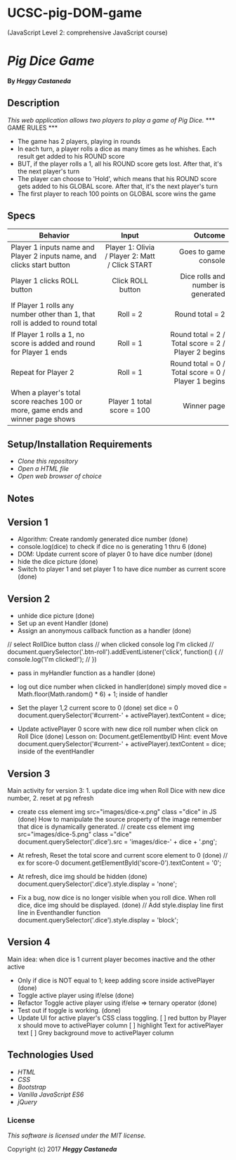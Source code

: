 # UCSC-pig-DOM-game
(JavaScript Level 2: comprehensive JavaScript course)


# _Pig Dice Game_

#### By _Heggy Castaneda_

## Description

_This web application allows two players to play a game of Pig Dice._
*** GAME RULES ***
- The game has 2 players, playing in rounds
- In each turn, a player rolls a dice as many times as he whishes. Each result get added to his ROUND score
- BUT, if the player rolls a 1, all his ROUND score gets lost. After that, it's the next player's turn
- The player can choose to 'Hold', which means that his ROUND score gets added to his GLOBAL score. After that, it's the next player's turn
- The first player to reach 100 points on GLOBAL score wins the game

## Specs
| Behavior        | Input           | Outcome  |
| ------------- |:-------------:| -----:|
| Player 1 inputs name and Player 2 inputs name, and clicks start button | Player 1: Olivia / Player 2: Matt / Click START | Goes to game console |
| Player 1 clicks ROLL button | Click ROLL button | Dice rolls and number is generated
| If Player 1 rolls any number other than 1, that roll is added to round total | Roll = 2 | Round total = 2 |
| If Player 1 rolls a 1, no score is added and round for Player 1 ends | Roll = 1 | Round total = 2 / Total score = 2 / Player 2 begins |
| Repeat for Player 2 | Roll = 1 | Round total = 0 / Total score = 0 / Player 1 begins |
| When a player's total score reaches 100 or more, game ends and winner page shows | Player 1 total score = 100 | Winner page |


## Setup/Installation Requirements

* _Clone this repository_
* _Open a HTML file_
* _Open web browser of choice_

## Notes

## Version 1

- Algorithm: Create randomly generated dice number  (done)
- console.log(dice) to check if dice no is generating 1 thru 6 (done)
- DOM: Update current score of player 0 to have dice number (done)
- hide the dice picture (done)
- Switch to player 1 and set player 1 to have dice number as current score (done)

## Version 2
- unhide dice picture (done)
- Set up an event Handler (done)
- Assign an anonymous callback function as a handler (done)

// select RollDice button class
// when clicked console log I'm clicked
// document.querySelector('.btn-roll').addEventListener('click', function() {
//   console.log('I\'m clicked!');
// })

- pass in myHandler function as a handler (done)
- log out dice number when clicked in handler(done)
simply moved dice = Math.floor(Math.random() * 6) + 1; inside of handler
- Set the player 1,2 current score to 0 (done)
set dice = 0
document.querySelector('#current-' + activePlayer).textContent = dice;

- Update activePlayer 0 score with new dice roll number when click on Roll Dice (done)
Lesson on: Document.getElementbyID
Hint: event
Move document.querySelector('#current-' + activePlayer).textContent = dice; inside of the eventHandler

## Version 3
Main activity for version 3: 1. update dice img when Roll Dice with new dice number, 2. reset at pg refresh

-  create css element img src="images/dice-x.png" class ="dice" in JS (done)
How to manipulate the source property of the image
remember that dice is dynamically generated.
  //  create css element img src="images/dice-5.png" class ="dice"
document.querySelector('.dice').src = 'images/dice-' + dice + '.png';

- At refresh, Reset the total score and current score element to 0 (done)
// ex for score-0
document.getElementById('score-0').textContent = '0';

- At refresh, dice img should be hidden (done)
document.querySelector('.dice').style.display = 'none';

- Fix a bug, now dice is no longer visible when you roll dice.  When roll dice, dice img should be displayed. (done)
// Add style.display line first line in Eventhandler function
document.querySelector('.dice').style.display = 'block';

## Version 4
Main idea: when dice is 1 current player becomes inactive and the other active
- Only if dice is NOT equal to 1; keep adding score inside activePlayer (done)
- Toggle active player using if/else (done)
- Refactor Toggle active player using if/else => ternary operator (done)
- Test out if toggle is working. (done)
- Update UI for active player's CSS class toggling.
  [ ] red button by Player x should move to activePlayer column
  [ ] highlight Text for activePlayer text
  [ ] Grey background move to activePlayer column


## Technologies Used

* _HTML_
* _CSS_
* _Bootstrap_
* _Vanilla JavaScript ES6_
* _jQuery_

### License

*This software is licensed under the MIT license.*

Copyright (c) 2017 **_Heggy Castaneda_**